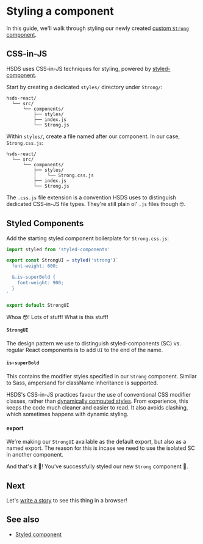 # Styling a component

In this guide, we'll walk through styling our newly created [custom `Strong` component](creating.md).

## CSS-in-JS

HSDS uses CSS-in-JS techniques for styling, powered by [styled-component](https://styled-components.com/).

Start by creating a dedicated `styles/` directory under `Strong/`:

```
hsds-react/
  └── src/
      └── components/
          ├── styles/
          ├── index.js
          └── Strong.js
```

Within `styles/`, create a file named after our component. In our case, `Strong.css.js`:

```
hsds-react/
  └── src/
      └── components/
          ├── styles/
          │    └── Strong.css.js
          ├── index.js
          └── Strong.js
```

The `.css.js` file extension is a convention HSDS uses to distinguish dedicated CSS-in-JS file types. They're still plain ol' `.js` files though 🤓.

## Styled Components

Add the starting styled component boilerplate for `Strong.css.js`:

```jsx
import styled from 'styled-components'

export const StrongUI = styled('strong')`
  font-weight: 600;

  &.is-superBold {
    font-weight: 900;
  }
`

export default StrongUI
```

Whoa 😳! Lots of stuff! What is this stuff!

#### `StrongUI`

The design pattern we use to distinguish styled-components (SC) vs. regular React components is to add `UI` to the end of the name.

#### `is-superBold`

This contains the modifier styles specified in our `Strong` component. Similar to Sass, ampersand for className inheritance is supported.

HSDS's CSS-in-JS practices favour the use of conventional CSS modifier classes, rather than [dynamically computed styles](https://www.styled-components.com/docs/basics#adapting-based-on-props). From experience, this keeps the code much cleaner and easier to read. It also avoids clashing, which sometimes happens with dynamic styling.

#### export

We're making our `StrongUI` available as the default export, but also as a named export. The reason for this is incase we need to use the isolated SC in another component.

And that's it 🙏! You've successfully styled our new `Strong` component 💪.

## Next

Let's [write a story](storybook.md) to see this thing in a browser!

## See also

- [Styled component](https://styled-components.com/)
